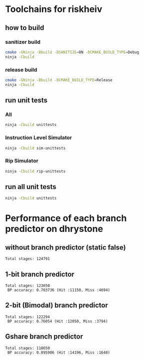 # Toolchains for riskheiv

## how to build

### sanitizer build

```sh
cmake -GNinja -Bbuild -DSANITIZE=ON -DCMAKE_BUILD_TYPE=Debug
ninja -Cbuild
```

### release build

```sh
cmake -GNinja -Bbuild -DCMAKE_BUILD_TYPE=Release
ninja -Cbuild
```

## run unit tests

### All

```sh
ninja -Cbuild unittests
```

### Instruction Level Simulator

```sh
ninja -Cbuild sim-unittests
```

### Rip Simulator

```sh
ninja -Cbuild rip-unittests
```


## run all unit tests

```sh
ninja -Cbuild unittests
```

# Performance of each branch predictor on dhrystone

## without branch predictor (static false)
```
Total stages: 124791
```


## 1-bit branch predictor
```
Total stages: 123650
 BP accuracy: 0.703736 (Hit :11150, Miss :4694)
```
## 2-bit (Bimodal) branch predictor
```
Total stages: 122294
 BP accuracy: 0.76054 (Hit :12050, Miss :3794)
```

## Gshare branch predictor
```
Total stages: 118650
 BP accuracy: 0.895986 (Hit :14196, Miss :1648)
```

